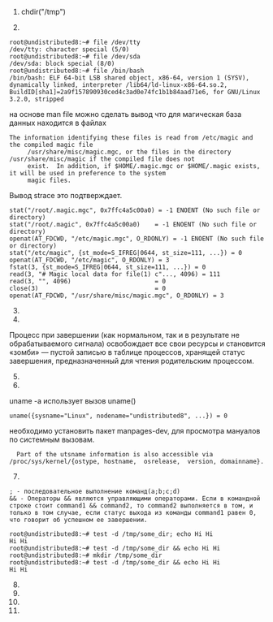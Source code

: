 1. chdir("/tmp")

2.
```
root@undistributed8:~# file /dev/tty
/dev/tty: character special (5/0)
root@undistributed8:~# file /dev/sda
/dev/sda: block special (8/0)
root@undistributed8:~# file /bin/bash
/bin/bash: ELF 64-bit LSB shared object, x86-64, version 1 (SYSV), dynamically linked, interpreter /lib64/ld-linux-x86-64.so.2, BuildID[sha1]=2a9f157890930ced4c3ad0e74fc1b1b84aad71e6, for GNU/Linux 3.2.0, stripped
```
на основе man file можно сделать вывод что для магическая база данных находится в файлах 
```
The information identifying these files is read from /etc/magic and the compiled magic file
     /usr/share/misc/magic.mgc, or the files in the directory /usr/share/misc/magic if the compiled file does not
     exist.  In addition, if $HOME/.magic.mgc or $HOME/.magic exists, it will be used in preference to the system
     magic files.
```
Вывод strace это подтверждает.
```
stat("/root/.magic.mgc", 0x7ffc4a5c00a0) = -1 ENOENT (No such file or directory)
stat("/root/.magic", 0x7ffc4a5c00a0)    = -1 ENOENT (No such file or directory)
openat(AT_FDCWD, "/etc/magic.mgc", O_RDONLY) = -1 ENOENT (No such file or directory)
stat("/etc/magic", {st_mode=S_IFREG|0644, st_size=111, ...}) = 0
openat(AT_FDCWD, "/etc/magic", O_RDONLY) = 3
fstat(3, {st_mode=S_IFREG|0644, st_size=111, ...}) = 0
read(3, "# Magic local data for file(1) c"..., 4096) = 111
read(3, "", 4096)                       = 0
close(3)                                = 0
openat(AT_FDCWD, "/usr/share/misc/magic.mgc", O_RDONLY) = 3
```
3. 
4.
Процесс при завершении (как нормальном, так и в результате не обрабатываемого сигнала) освобождает все свои ресурсы и становится «зомби» — пустой записью в таблице процессов, хранящей статус завершения, предназначенный для чтения родительским процессом.

5.
6.
uname -a использует вызов uname()
```
uname({sysname="Linux", nodename="undistributed8", ...}) = 0
```
необходимо установить пакет manpages-dev, для просмотра мануалов по системным вызовам.
```
  Part of the utsname information is also accessible via /proc/sys/kernel/{ostype, hostname,  osrelease,  version, domainname}.
```

7.
```
; - последовательное выполнение команд(a;b;c;d)
&& - Операторы && являются управляющими операторами. Если в командной строке стоит command1 && command2, то command2 выполняется в том, и только в том случае, если статус выхода из команды command1 равен 0, что говорит об успешном ее завершении.
```
```
root@undistributed8:~# test -d /tmp/some_dir; echo Hi Hi
Hi Hi
root@undistributed8:~# test -d /tmp/some_dir && echo Hi Hi
root@undistributed8:~# mkdir /tmp/some_dir
root@undistributed8:~# test -d /tmp/some_dir && echo Hi Hi
Hi Hi
```
8.
9.
10.
11.

